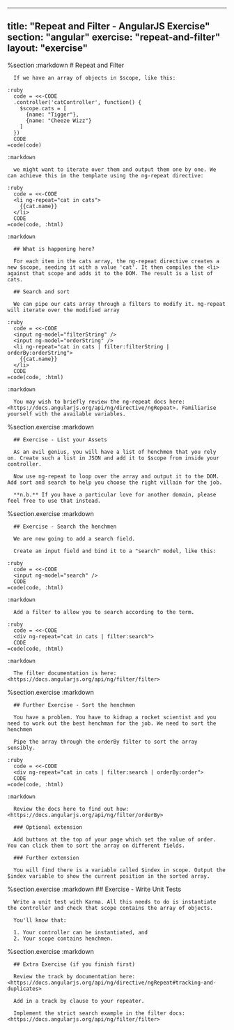 ---
  title: "Repeat and Filter - AngularJS Exercise"
  section: "angular"
  exercise: "repeat-and-filter"
  layout: "exercise"
  ---
  
  %section
    :markdown
      # Repeat and Filter
  
  
      If we have an array of objects in $scope, like this:
  
    :ruby
      code = <<-CODE
      .controller('catController', function() {
        $scope.cats = [
          {name: "Tigger"},
          {name: "Cheeze Wizz"}
        ]
      })
      CODE
    =code(code)
  
    :markdown
  
      we might want to iterate over them and output them one by one. We can achieve this in the template using the ng-repeat directive:
  
    :ruby
      code = <<-CODE
      <li ng-repeat="cat in cats">
        {{cat.name}}
      </li>
      CODE
    =code(code, :html)
  
    :markdown
  
      ## What is happening here?
  
      For each item in the cats array, the ng-repeat directive creates a new $scope, seeding it with a value 'cat'. It then compiles the <li> against that scope and adds it to the DOM. The result is a list of cats.
  
      ## Search and sort
  
      We can pipe our cats array through a filters to modify it. ng-repeat will iterate over the modified array
  
    :ruby
      code = <<-CODE
      <input ng-model="filterString" />
      <input ng-model="orderString" />
      <li ng-repeat="cat in cats | filter:filterString | orderBy:orderString">
        {{cat.name}}
      </li>
      CODE
    =code(code, :html)
  
    :markdown
  
      You may wish to briefly review the ng-repeat docs here: <https://docs.angularjs.org/api/ng/directive/ngRepeat>. Familiarise yourself with the available variables.
  
  
  
  %section.exercise
    :markdown
  
      ## Exercise - List your Assets
  
      As an evil genius, you will have a list of henchmen that you rely on. Create such a list in JSON and add it to $scope from inside your controller.
  
      Now use ng-repeat to loop over the array and output it to the DOM. Add sort and search to help you choose the right villain for the job.
  
      **n.b.** If you have a particular love for another domain, please feel free to use that instead.
  
  
  %section.exercise
    :markdown
  
      ## Exercise - Search the henchmen
  
      We are now going to add a search field.
  
      Create an input field and bind it to a "search" model, like this:
  
    :ruby
      code = <<-CODE
      <input ng-model="search" />
      CODE
    =code(code, :html)
  
    :markdown
  
      Add a filter to allow you to search according to the term.
  
    :ruby
      code = <<-CODE
      <div ng-repeat="cat in cats | filter:search">
      CODE
    =code(code, :html)
  
    :markdown
  
      The filter documentation is here: <https://docs.angularjs.org/api/ng/filter/filter>
  
  
  
  
  %section.exercise
    :markdown
  
      ## Further Exercise - Sort the henchmen
  
      You have a problem. You have to kidnap a rocket scientist and you need to work out the best henchman for the job. We need to sort the henchmen
  
      Pipe the array through the orderBy filter to sort the array sensibly.
  
    :ruby
      code = <<-CODE
      <div ng-repeat="cat in cats | filter:search | orderBy:order">
      CODE
    =code(code, :html)
  
    :markdown
  
      Review the docs here to find out how: <https://docs.angularjs.org/api/ng/filter/orderBy>
  
      ### Optional extension
  
      Add buttons at the top of your page which set the value of order. You can click them to sort the array on different fields.
  
      ### Further extension
  
      You will find there is a variable called $index in scope. Output the $index variable to show the current position in the sorted array.
  
  
  
  %section.exercise
    :markdown
      ## Exercise - Write Unit Tests
  
      Write a unit test with Karma. All this needs to do is instantiate the controller and check that scope contains the array of objects.
  
      You'll know that:
  
      1. Your controller can be instantiated, and
      2. Your scope contains henchmen.
  
  
  %section.exercise
    :markdown
  
      ## Extra Exercise (if you finish first)
  
      Review the track by documentation here: <https://docs.angularjs.org/api/ng/directive/ngRepeat#tracking-and-duplicates>
  
      Add in a track by clause to your repeater.
  
      Implement the strict search example in the filter docs: <https://docs.angularjs.org/api/ng/filter/filter>
  
  
  